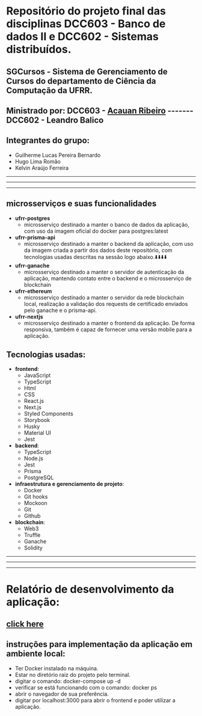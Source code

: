 # **Repositório do projeto final das disciplinas DCC603 - Banco de dados II e DCC602 - Sistemas distribuídos.**

## **SGCursos - Sistema de Gerenciamento de Cursos do departamento de Ciência da Computação da UFRR.**

## **Ministrado por:** **DCC603** - [Acauan Ribeiro](https://github.com/acauanrr) ------- **DCC602** - Leandro Balico

## **Integrantes do grupo:**

- Guilherme Lucas Pereira Bernardo
- Hugo Lima Romão
- Kelvin Araújo Ferreira

---

---

---

## **microsserviços e suas funcionalidades**

- **ufrr-postgres**
  - microsserviço destinado a manter o banco de dados da aplicação, com uso da imagem oficial do docker para postgres:latest
- **ufrr-prisma-api**
  - microsserviço destinado a manter o backend da aplicação, com uso da imagem criada a partir dos dados deste repositório, com tecnologias usadas descritas na sessão logo abaixo.⬇️⬇️⬇️⬇️
- **ufrr-ganache**
  - microsserviço destinado a manter o servidor de autenticação da aplicação, mantendo contato entre o backend e o microsserviço de blockchain
- **ufrr-ethereum**
  - microsserviço destinado a manter o servidor da rede blockchain local, realização a validação dos requests de certificado enviados pelo ganache e o prisma-api.
- **ufrr-nextjs**
  - microsserviço destinado a manter o frontend da aplicação. De forma responsiva, também é capaz de fornecer uma versão mobile para a aplicação.

## **Tecnologias usadas:**

- **frontend**:
  - JavaScript
  - TypeScript
  - Html
  - CSS
  - React.js
  - Next.js
  - Styled Components
  - Storybook
  - Husky
  - Material UI
  - Jest
- **backend**:
  - TypeScript
  - Node.js
  - Jest
  - Prisma
  - PostgreSQL
- **infraestrutura e gerenciamento de projeto**:
  - Docker
  - Git hooks
  - Mockoon
  - Git
  - Github
- **blockchain**:
  - Web3
  - Truffle
  - Ganache
  - Solidity

---

---

---

# **Relatório de desenvolvimento da aplicação:**

## [click here](https://docs.google.com/document/d/1ZvDegi_lzMK8G3Dbyq6W4ewG2hoDCrOe/edit?usp=sharing&ouid=100008897815631174283&rtpof=true&sd=true)

## **instruções para implementação da aplicação em ambiente local:**

- Ter Docker instalado na máquina.
- Estar no diretório raiz do projeto pelo terminal.
- digitar o comando:
      docker-compose up -d
- verificar se está funcionando com o comando: 
      docker ps
- abrir o navegador de sua preferência.
- digitar por localhost:3000 para abrir o frontend e poder utilizar a aplicação.
